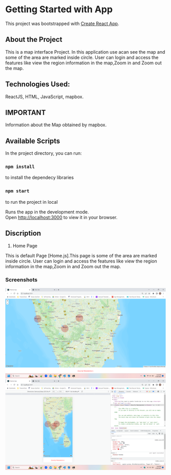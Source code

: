 # Getting Started with App

This project was bootstrapped with [Create React App](https://github.com/facebook/create-react-app).

## About the Project

This is a map interface Project. In this application use acan see the map and some of the area are marked inside circle.
User can login and access the features like view the region information in the map,Zoom in and Zoom out the map.

## Technologies Used:

ReactJS, HTML, JavaScript, mapbox.

## IMPORTANT

Information about the Map obtained by mapbox.

## Available Scripts

In the project directory, you can run:

### `npm install`

to install the dependecy libraries

### `npm start`

to run the project in local

Runs the app in the development mode.\
Open [http://localhost:3000](http://localhost:3000) to view it in your browser.

## Discription

1. Home Page

This is default Page [Home.js].This page is some of the area are marked inside circle.
User can login and access the features like view the region information in the map,Zoom in and Zoom out the map.

### Screenshots

![Desktop snapshot](/snapshots/desktopsnap.png "Map application")
![Mobile snapshot](/snapshots/mobilesnap.png "Map application")
